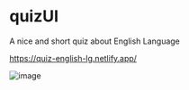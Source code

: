 # quizUI

A nice and short quiz about English Language

https://quiz-english-lg.netlify.app/


![image](https://user-images.githubusercontent.com/72318958/189111484-be4a73c7-febd-4c51-89f7-ba83af86a93a.png)
